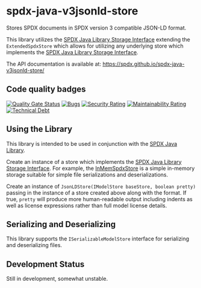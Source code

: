 # spdx-java-v3jsonld-store

Stores SPDX documents in SPDX version 3 compatible JSON-LD format.

This library utilizes the [SPDX Java Library Storage Interface](https://github.com/spdx/Spdx-Java-Library#storage-interface) extending the `ExtendedSpdxStore` which allows for utilizing any underlying store which implements the [SPDX Java Library Storage Interface](https://github.com/spdx/Spdx-Java-Library#storage-interface).

The API documentation is available at:
<https://spdx.github.io/spdx-java-v3jsonld-store/>

## Code quality badges

[![Quality Gate Status](https://sonarcloud.io/api/project_badges/measure?project=spdx-v3jsonld-store&metric=alert_status)](https://sonarcloud.io/summary/new_code?id=spdx-v3jsonld-store)
[![Bugs](https://sonarcloud.io/api/project_badges/measure?project=spdx-v3jsonld-store&metric=bugs)](https://sonarcloud.io/summary/new_code?id=spdx-v3jsonld-store)
[![Security Rating](https://sonarcloud.io/api/project_badges/measure?project=spdx-v3jsonld-store&metric=security_rating)](https://sonarcloud.io/summary/new_code?id=spdx-v3jsonld-store)
[![Maintainability Rating](https://sonarcloud.io/api/project_badges/measure?project=spdx-v3jsonld-store&metric=sqale_rating)](https://sonarcloud.io/summary/new_code?id=spdx-v3jsonld-store)
[![Technical Debt](https://sonarcloud.io/api/project_badges/measure?project=spdx-v3jsonld-store&metric=sqale_index)](https://sonarcloud.io/summary/new_code?id=spdx-v3jsonld-store)

## Using the Library

This library is intended to be used in conjunction with the [SPDX Java Library](https://github.com/spdx/Spdx-Java-Library).

Create an instance of a store which implements the [SPDX Java Library Storage Interface](https://github.com/spdx/Spdx-Java-Library#storage-interface).  For example, the [InMemSpdxStore](https://github.com/spdx/Spdx-Java-Library/blob/master/src/main/java/org/spdx/storage/simple/InMemSpdxStore.java) is a simple in-memory storage suitable for simple file serializations and deserializations.

Create an instance of `JsonLDStore(IModelStore baseStore, boolean pretty)` passing in the instance of a store created above along with the format.  If true, `pretty` will produce more human-readable output including indents as well as license expressions rather than full model license details.

## Serializing and Deserializing

This library supports the `ISerializableModelStore` interface for serializing and deserializing files.

## Development Status

Still in development, somewhat unstable.
